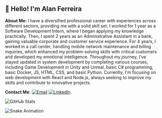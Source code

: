 ## 👋 Hello! I'm Alan Ferreira

**About Me:**
I have a diversified professional career with experiences across different sectors, providing me with a solid skill set. I worked for 1 year as a Software Development Intern, where I began applying my knowledge practically. Then, I spent 2 years as an Administrative Assistant in a bank, gaining valuable corporate and customer service experience. For 4 years, I worked in a call center, handling mobile network maintenance and billing inquiries, which enhanced my problem-solving skills with critical customers and developed my emotional intelligence. Throughout my journey, I've stayed updated in system development by completing various courses, including Game Development in Unity and Unreal, basic C# programming, basic Docker, JS, HTML, CSS, and basic Python. Currently, I'm focusing on web development with React and Node.js, always seeking to improve my skills and contribute to innovative projects.

**Contact Me:**
[![Email](https://img.shields.io/badge/Email-Alanferreira--@outlook.com-blue)](mailto:Alanferreira-@outlook.com)
[![LinkedIn](https://img.shields.io/badge/LinkedIn-devalanferreira-blue?logo=linkedin)](https://www.linkedin.com/in/devalanferreira/)

![GitHub Stats](https://github-readme-stats.vercel.app/api?username=AllanSafe&show_icons=true&theme=radical)

![Snake Animation](https://github.com/YOUR_GITHUB_USERNAME/YOUR_GITHUB_USERNAME/blob/output/github-contribution-grid-snake.svg)

